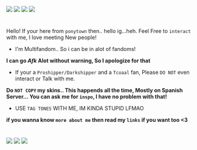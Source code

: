 <img src="https://64.media.tumblr.com/5725c4ff136a0a53f77c2734a4b9f02c/5edbed985407fb15-8f/s100x200/132eb440c01a1a84d8c57e00a06b6b32a7f1890f.pnj" width="" height="" />  <img src="https://64.media.tumblr.com/2b970637caf5037b192bfa8b13c003cd/5edbed985407fb15-78/s100x200/9c7ea8e2f8bb906c4dd6f1a3d7fb95b0900db68b.gifv" width="" height="" /> <img src="https://64.media.tumblr.com/1f1180629c53786e07eff4a780fcdbef/ea5d9e7e2702987f-14/s100x200/386ca25a4dc2b6866fd17f4c28208a0c151b1a3a.gifv" width="" height="" /> <img src="https://64.media.tumblr.com/2d5c306956e506a4caefcb107bfbf5ab/5edbed985407fb15-55/s100x200/8771209334cc3414ea9bf82f4314c83e884bd471.gifv" width="" height="" /> 

#
Hello! If your here from `ponytown` then.. hello ig...heh. 
Feel Free to `interact` with me, I love meeting New people!

 - I'm Multifandom.. So i can be in alot of fandoms!

 **I  can go *Afk* Alot without warning, So I apologize for that**

- If your a `Proshipper/Darkshipper` and a `Tcoaal` fan, Please `DO NOT` even interact or Talk with me.

**Do `NOT COPY` my skins.. This happends all the time, Mostly on Spanish Server...
You can ask me for `inspo`, I have no problem with that!**

- USE `TAG TONES` WITH ME, IM KINDA STUPID LFMAO 

**if you wanna know `more about me`
then read my `links` if you want too <3**

#
<img src="https://64.media.tumblr.com/b7719e9dff0e3ccc55ac355ca83354cd/5edbed985407fb15-5f/s250x400/e156e29d6ccf0d48b42804cd6a1dee2681a922fd.gifv" width="" height="" />  <img src="https://64.media.tumblr.com/d2bd4f7211a82b3e37b7155895899d8d/5edbed985407fb15-04/s250x400/5606d4684e786ac097eef59c5dcfc1d5b3239e32.gifv" width="" height="" /> <img src="https://64.media.tumblr.com/b7719e9dff0e3ccc55ac355ca83354cd/5edbed985407fb15-5f/s250x400/e156e29d6ccf0d48b42804cd6a1dee2681a922fd.gifv" width="" height="" /> 
#




